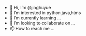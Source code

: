 - 👋 Hi, I’m @jinghuyue
- 👀 I’m interested in python,java,htms
- 🌱 I’m currently learning ...
- 💞️ I’m looking to collaborate on ...
- 📫 How to reach me ...

<!---
jinghuyue/jinghuyue is a ✨ special ✨ repository because its `README.md` (this file) appears on your GitHub profile.
You can click the Preview link to take a look at your changes.
--->
